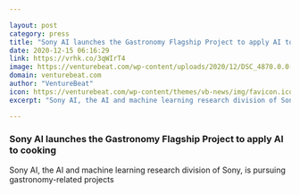 ```yaml
---

layout: post
category: press
title: "Sony AI launches the Gastronomy Flagship Project to apply AI to cooking"
date: 2020-12-15 06:16:29
link: https://vrhk.co/3qWIrT4
image: https://venturebeat.com/wp-content/uploads/2020/12/DSC_4870.0.0-e1608001481901.jpg?w=1200&strip=all
domain: venturebeat.com
author: "VentureBeat"
icon: https://venturebeat.com/wp-content/themes/vb-news/img/favicon.ico
excerpt: "Sony AI, the AI and machine learning research division of Sony, is pursuing gastronomy-related projects"

---
```


### Sony AI launches the Gastronomy Flagship Project to apply AI to cooking

Sony AI, the AI and machine learning research division of Sony, is pursuing gastronomy-related projects